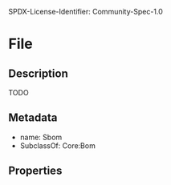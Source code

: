 SPDX-License-Identifier: Community-Spec-1.0

# File

## Description

TODO

## Metadata

- name: Sbom
- SubclassOf: Core:Bom

## Properties

